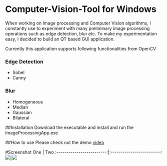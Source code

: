 # Computer-Vision-Tool for Windows

When working on Image processing and Computer Vision algorithms, I constantly use to experiment with many preliminary image processing operations such as edge detection, blur etc. To make my experimentation easy, I decided to build an QT based GUI application. 

Currently this application supports following functionalities from OpenCV

### Edge Detection
  - Sobel
  - Canny

### Blur
  - Homogeneous
  - Median
  - Gaussian
  - Bilateral
  
##Installation
Download the executable and install and run the ImageProcessingApp.exe

##How to use
Please check out the demo [video](https://nrupatunga-gmail.tinytake.com/sf/NzUyNTg4XzM0NDE0OTM)

#Screenshot
One             |  Two
:-------------------------:|:-------------------------:
![](https://github.com/nrupatunga/Computer-Vision-Tool/blob/master/screenshot/ImageProcessingApp.PNG)|![](https://github.com/nrupatunga/Computer-Vision-Tool/blob/master/screenshot/ImageProcessingApp-1.PNG)


  


